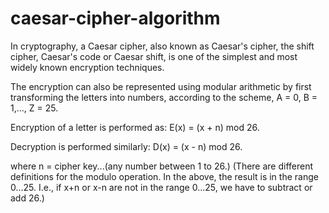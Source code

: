 # caesar-cipher-algorithm

In cryptography, a Caesar cipher, also known as Caesar's cipher, the shift cipher, Caesar's code or Caesar shift, is one of the simplest and most widely known encryption techniques.

The encryption can also be represented using modular arithmetic by first transforming the letters into numbers, according to the scheme, A = 0, B = 1,..., Z = 25. 

Encryption of a letter is performed as: 
E(x) = (x + n) mod 26.

Decryption is performed similarly: 
D(x) = (x - n) mod 26.

where n = cipher key...(any number between 1 to 26.)
(There are different definitions for the modulo operation. In the above, the result is in the range 0...25. I.e., if x+n or x-n are not in the range 0...25, we have to subtract or add 26.)
